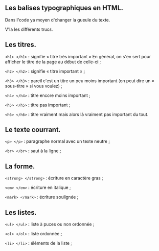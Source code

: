 ## Les balises typographiques en HTML.

Dans l'code ya moyen d'changer la gueule du texte.

V'la les différents trucs.

## Les titres.

`<h1> </h1>`  : signifie « titre très important » En général, on s'en sert pour afficher le titre de la page au début de celle-ci ;

`<h2> </h2>`  : signifie « titre important » ;

`<h3> </h3>`  : pareil c'est un titre un peu moins important (on peut dire un « sous-titre » si vous voulez) ;

`<h4> </h4>`  : titre encore moins important ;

`<h5> </h5>`  : titre pas important ;

`<h6> </h6>`  : titre vraiment mais alors là vraiment pas important du tout.

## Le texte courrant.

`<p> </p>`    : paragraphe normal avec un texte neutre ;

`<br> </br>`  : saut à la ligne ;

## La forme.

`<strong> </strong>`  : écriture en caractère gras ;

`<em> </em>`          : écriture en italique ; 

`<mark> </mark>`      : écriture soulignée ;

## Les listes.

`<ul> </ul>`  : liste à puces ou non ordonnée ;

`<ol> </ol>`  : liste ordonnée ;

`<li> </li>`  : éléments de la liste ;




